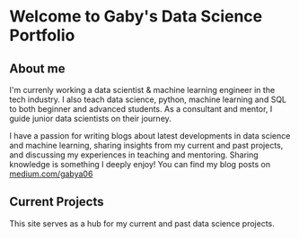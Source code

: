 # Welcome to Gaby's Data Science Portfolio

## About me

I'm currenly working a data scientist & machine learning engineer in the tech industry. I also teach data science, python, machine learning and SQL to both beginner and advanced students. As a consultant and mentor, I guide junior data scientists on their journey.


I have a passion for writing blogs about latest developments in data science and machine learning, sharing insights from my current and past projects, and discussing my experiences in teaching and mentoring. Sharing knowledge is something I deeply enjoy! 
You can find my blog posts on [medium.com/gabya06](https://medium.com/@gabya06) 

## Current Projects
This site serves as a hub for my current and past data science projects.



